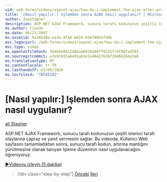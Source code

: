 ```yaml
---
uid: web-forms/videos/aspnet-ajax/how-do-i-implement-the-ajax-after-processing-pattern
title: '[Nasıl yapılır:] Işlemden sonra AJAX nasıl uygulanır? | Microsoft Docs'
author: JoeStagner
description: ASP.NET AJAX Framework, sunucu tarafı kodunuzun çeşitli istemci tarafı olaylarına çapraz ve yanıt vermesini sağlar. Bu videoda, AFT 'yi nasıl uygulayacağınızı öğreniyoruz...
ms.author: riande
ms.date: 06/21/2007
ms.assetid: 9a382d8e-ea3a-4fa4-bd24-b56f9051f4db
msc.legacyurl: /web-forms/videos/aspnet-ajax/how-do-i-implement-the-ajax-after-processing-pattern
msc.type: video
ms.openlocfilehash: 3d4b4e0d12d8baa6810a90ff9225fcbf88fad58f
ms.sourcegitcommit: e7e91932a6e91a63e2e46417626f39d6b244a3ab
ms.translationtype: MT
ms.contentlocale: tr-TR
ms.lasthandoff: 03/06/2020
ms.locfileid: "78545292"
---
```

# <a name="how-do-i-implement-the-ajax-after-processing-pattern"></a>[Nasıl yapılır:] Işlemden sonra AJAX nasıl uygulanır?

[ali Stagner](https://github.com/JoeStagner)

ASP.NET AJAX Framework, sunucu tarafı kodunuzun çeşitli istemci tarafı olaylarına çapraz ve yanıt vermesini sağlar. Bu videoda, Kullanıcı Web sayfasını tamamladıktan sonra, sunucu tarafı kodun, artırma mantığını yürütmesine olanak tanıyan Işleme düzeninin nasıl uygulanacağını öğreniyoruz.

[&#9654;Videoyu izleyin (5 dakika)](https://channel9.msdn.com/Blogs/ASP-NET-Site-Videos/how-do-i-implement-the-ajax-after-processing-pattern)

> [!div class="step-by-step"]
> [Önceki](how-do-i-use-the-aspnet-ajax-history-control.md)
> [İleri](how-do-i-update-multiple-regions-of-a-page-with-aspnet-ajax.md)
